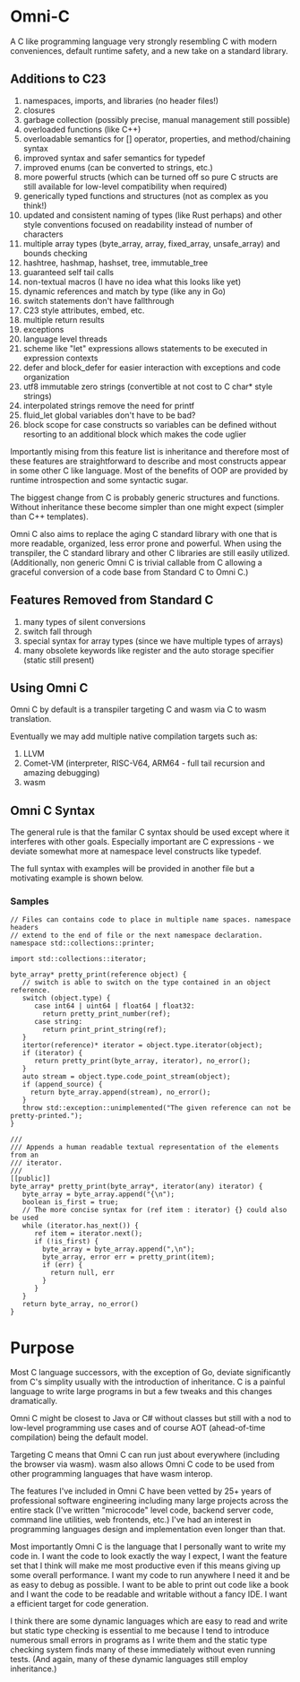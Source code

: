# Omni-C

A C like programming language very strongly resembling C with modern
conveniences, default runtime safety, and a new take on a standard library.

## Additions to C23

1. namespaces, imports, and libraries (no header files!)
1. closures
1. garbage collection (possibly precise, manual management still possible)
1. overloaded functions (like C++)
1. overloadable semantics for \[\] operator, properties, and method/chaining
   syntax
1. improved syntax and safer semantics for typedef
1. improved enums (can be converted to strings, etc.)
1. more powerful structs (which can be turned off so pure C structs are still
   available for low-level compatibility when required)
1. generically typed functions and structures (not as complex as you think!)
1. updated and consistent naming of types (like Rust perhaps) and other style
   conventions focused on readability instead of number of characters
1. multiple array types (byte_array, array, fixed_array, unsafe_array) and
   bounds checking
1. hashtree, hashmap, hashset, tree, immutable_tree
1. guaranteed self tail calls
1. non-textual macros (I have no idea what this looks like yet)
1. dynamic references and match by type (like any in Go)
1. switch statements don't have fallthrough
1. C23 style attributes, embed, etc.
1. multiple return results
1. exceptions
1. language level threads
1. scheme like "let" expressions allows statements to be executed in expression
   contexts
1. defer and block_defer for easier interaction with exceptions and code
   organization
1. utf8 immutable zero strings (convertible at not cost to C char\* style
   strings)
1. interpolated strings remove the need for printf
1. fluid_let global variables don't have to be bad?
1. block scope for case constructs so variables can be defined without resorting
   to an additional block which makes the code uglier

Importantly mising from this feature list is inheritance and therefore most of
these features are straightforward to describe and most constructs appear in
some other C like language. Most of the benefits of OOP are provided by runtime
introspection and some syntactic sugar.

The biggest change from C is probably generic structures and functions. Without
inheritance these become simpler than one might expect (simpler than C++
templates).

Omni C also aims to replace the aging C standard library with one that is more
readable, organized, less error prone and powerful. When using the transpiler,
the C standard library and other C libraries are still easily utilized.
(Additionally, non generic Omni C is trivial callable from C allowing a graceful
conversion of a code base from Standard C to Omni C.)

## Features Removed from Standard C

1. many types of silent conversions
1. switch fall through
1. special syntax for array types (since we have multiple types of arrays)
1. many obsolete keywords like register and the auto storage specifier (static
   still present)

## Using Omni C

Omni C by default is a transpiler targeting C and wasm via C to wasm
translation.

Eventually we may add multiple native compilation targets such as:

1. LLVM
1. Comet-VM (interpreter, RISC-V64, ARM64 - full tail recursion and amazing
   debugging)
1. wasm

## Omni C Syntax

The general rule is that the familar C syntax should be used except where it
interferes with other goals. Especially important are C expressions - we deviate
somewhat more at namespace level constructs like typedef.

The full syntax with examples will be provided in another file but a motivating
example is shown below.

### Samples

```
// Files can contains code to place in multiple name spaces. namespace headers
// extend to the end of file or the next namespace declaration.
namespace std::collections::printer;

import std::collections::iterator;

byte_array* pretty_print(reference object) {
   // switch is able to switch on the type contained in an object reference.
   switch (object.type) {
      case int64 | uint64 | float64 | float32:
        return pretty_print_number(ref);
      case string:
        return print_print_string(ref);
   }
   itertor(reference)* iterator = object.type.iterator(object);
   if (iterator) {
      return pretty_print(byte_array, iterator), no_error();
   }
   auto stream = object.type.code_point_stream(object);
   if (append_source) {
     return byte_array.append(stream), no_error();
   }
   throw std::exception::unimplemented("The given reference can not be pretty-printed.");
}

///
/// Appends a human readable textual representation of the elements from an
/// iterator.
///
[[public]]
byte_array* pretty_print(byte_array*, iterator(any) iterator) {
   byte_array = byte_array.append("{\n");
   boolean is_first = true;
   // The more concise syntax for (ref item : iterator) {} could also be used
   while (iterator.has_next()) {
      ref item = iterator.next();
      if (!is_first) {
        byte_array = byte_array.append(",\n");
        byte_array, error err = pretty_print(item);
        if (err) {
          return null, err
        }
      }
   }
   return byte_array, no_error()
}
```

# Purpose

Most C language successors, with the exception of Go, deviate significantly from
C's simplity usually with the introduction of inheritance. C is a painful
language to write large programs in but a few tweaks and this changes
dramatically.

Omni C might be closest to Java or C# without classes but still with a nod to
low-level programming use cases and of course AOT (ahead-of-time compilation)
being the default model.

Targeting C means that Omni C can run just about everywhere (including the
browser via wasm). wasm also allows Omni C code to be used from other
programming languages that have wasm interop.

The features I've included in Omni C have been vetted by 25+ years of
professional software engineering including many large projects across the
entire stack (I've written "microcode" level code, backend server code, command
line utilities, web frontends, etc.) I've had an interest in programming
languages design and implementation even longer than that.

Most importantly Omni C is the language that I personally want to write my code
in. I want the code to look exactly the way I expect, I want the feature set
that I think will make me most productive even if this means giving up some
overall performance. I want my code to run anywhere I need it and be as easy to
debug as possible. I want to be able to print out code like a book and I want
the code to be readable and writable without a fancy IDE. I want a efficient
target for code generation.

I think there are some dynamic languages which are easy to read and write but
static type checking is essential to me because I tend to introduce numerous
small errors in programs as I write them and the static type checking system
finds many of these immediately without even running tests. (And again, many of
these dynamic languages still employ inheritance.)

